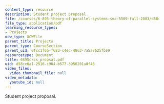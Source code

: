 ```yaml
---
content_type: resource
description: Student project proposal.
file: /courses/6-895-theory-of-parallel-systems-sma-5509-fall-2003/d58ce6a12516c904b5773950201a0f46_6895crcs_propsal.pdf
file_type: application/pdf
learning_resource_types:
- Projects
ocw_type: OCWFile
parent_title: Projects
parent_type: CourseSection
parent_uid: 0fcc1f6b-f683-c4ec-4863-7a5a7625fb99
resourcetype: Document
title: 6895crcs_propsal.pdf
uid: d58ce6a1-2516-c904-b577-3950201a0f46
video_files:
  video_thumbnail_file: null
video_metadata:
  youtube_id: null
---
```

Student project proposal.

